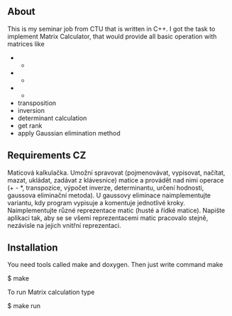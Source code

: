 ## About
This is my seminar job from CTU that is written in C++. I got the task to implement Matrix Calculator, that would provide all basic operation with matrices like
- + 
- - 
- *
- transposition
- inversion
- determinant calculation
- get rank
- apply Gaussian elimination method

## Requirements CZ
Maticová kalkulačka. Umožní spravovat (pojmenovávat, vypisovat, načítat, mazat, ukládat, zadávat z klávesnice) matice a provádět nad nimi operace (+ - *, transpozice, výpočet inverze, determinantu, určení hodnosti, gaussova eliminační metoda). U gaussovy eliminace naimplementujte variantu, kdy program vypisuje a komentuje jednotlivé kroky. Naimplementujte různé reprezentace matic (husté a řídké matice). Napište aplikaci tak, aby se se všemi reprezentacemi matic pracovalo stejně, nezávisle na jejich vnitřní reprezentaci.

## Installation
You need tools called make and doxygen. Then just write command make

$ make

To run Matrix calculation type

$ make run